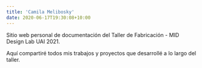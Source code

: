 ```yaml
---
title: 'Camila Melibosky'
date: 2020-06-17T19:30:08+10:00
---
```


<!-- Descripción inicial -->
Sitio web personal de documentación del Taller de Fabricación - MID Design Lab UAI 2021. 

Aquí compartiré todos mis trabajos y proyectos que desarrollé a lo largo del taller.
